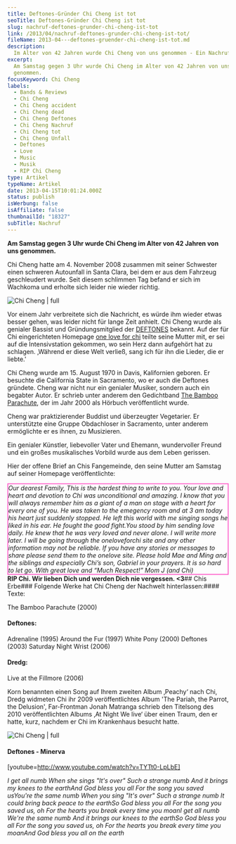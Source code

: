 ```yaml
---
title: Deftones-Gründer Chi Cheng ist tot
seoTitle: Deftones-Gründer Chi Cheng ist tot
slug: nachruf-deftones-grunder-chi-cheng-ist-tot
link: /2013/04/nachruf-deftones-grunder-chi-cheng-ist-tot/
fileName: 2013-04---deftones-gruender-chi-cheng-ist-tot.md
description:
  Im Alter von 42 Jahren wurde Chi Cheng von uns genommen - Ein Nachruf
excerpt:
  Am Samstag gegen 3 Uhr wurde Chi Cheng im Alter von 42 Jahren von uns
  genommen.
focusKeyword: Chi Cheng
labels:
  - Bands & Reviews
  - Chi Cheng
  - Chi Cheng accident
  - Chi Cheng dead
  - Chi Cheng Deftones
  - Chi Cheng Nachruf
  - Chi Cheng tot
  - Chi Cheng Unfall
  - Deftones
  - Love
  - Music
  - Musik
  - RIP Chi Cheng
type: Artikel
typeName: Artikel
date: 2013-04-15T10:01:24.000Z
status: publish
isWerbung: false
isAffiliate: false
thumbnailId: "18327"
subTitle: Nachruf
---
```


<strong>Am Samstag gegen 3 Uhr wurde Chi Cheng im Alter von 42 Jahren von uns
genommen.</strong>

Chi Cheng hatte am 4. November 2008 zusammen mit seiner Schwester einen schweren
Autounfall in Santa Clara, bei dem er aus dem Fahrzeug geschleudert wurde. Seit
diesem schlimmen Tag befand er sich im Wachkoma und erholte sich leider nie
wieder richtig.

![Chi Cheng | full](http://cardamonchai.files.wordpress.com/2013/04/220px-chi_cheng.jpg '<a href="http://cardamonchai.files.wordpress.com/2013/04/220px-chi_cheng.jpg"> </a> Chi Cheng')

Vor einem Jahr verbreitete sich die Nachricht, es würde ihm wieder etwas besser
gehen, was leider nicht für lange Zeit anhielt. Chi Cheng wurde als genialer
Bassist und Gründungsmitglied der
<a title="Deftones" href="//2012/09/04/deftones-stellen-zwei-neue-songs-vor-album-im-november/" target="_blank" rel="noopener">DEFTONES</a>
bekannt. Auf der für Chi eingerichteten Homepage
<a title="One Love For Chi" href="http://oneloveforchi.com/" target="_blank" rel="noopener">one
love for chi</a> teilte seine Mutter mit, er sei auf die Intensivstation
gekommen, wo sein Herz dann aufgehört hat zu schlagen. ‚Während er diese Welt
verließ, sang ich für ihn die Lieder, die er liebte.'

Chi Cheng wurde am 15. August 1970 in Davis, Kalifornien geboren. Er besuchte
die California State in Sacramento, wo er auch die Deftones gründete. Cheng war
nicht nur ein genialer Musiker, sondern auch ein begabter Autor. Er schrieb
unter anderem den Gedichtband
<a title="The Bamboo Parachute" href="http://www.discogs.com/Chi-Cheng-The-Bamboo-Parachute/release/1451473" target="_blank" rel="noopener">The
Bamboo Parachute</a>, der im Jahr 2000 als Hörbuch veröffentlicht wurde.

Cheng war praktizierender Buddist und überzeugter Vegetarier. Er unterstützte
eine Gruppe Obdachloser in Sacramento, unter anderem ermöglichte er es ihnen, zu
Musizieren.

Ein genialer Künstler, liebevoller Vater und Ehemann, wundervoller Freund und
ein großes musikalisches Vorbild wurde aus dem Leben gerissen.

Hier der offene Brief an Chis Fangemeinde, den seine Mutter am Samstag auf
seiner Homepage veröffentlichte:

<div style="border: solid 2px #ff66cc;"><address>Our dearest Family,
This is the hardest thing to write to you. Your love and heart and devotion to Chi was unconditional and amazing.
I know that you will always remember him as a giant of a man on stage with a heart for every one of you.
He was taken to the emegency room and at 3 am today his heart just suddenly stopped. He left this world with
me singing songs he liked in his ear.
He fought the good fight.You stood by him sending love daily. He knew that he was very loved and never alone.
I will write more later. I will be going through the oneloveforchi site and any other information may not be reliable.
If you have any stories or messages to share please send them to the onelove site. Please hold Mae and Ming
and the siblings and especially Chi’s son, Gabriel in your prayers. It is so hard to let go.
With great love and “Much Respect!” Mom J (and Chi)</address></div><strong>RIP Chi. Wir lieben Dich und werden Dich nie vergessen. &lt;3</strong>## Chis Erbe### Folgende Werke hat Chi Cheng der Nachwelt hinterlassen:#### Texte:

The Bamboo Parachute (2000)

#### Deftones:

Adrenaline (1995) Around the Fur (1997) White Pony (2000) Deftones (2003)
Saturday Night Wrist (2006)

#### Dredg:

Live at the Fillmore (2006)

Korn benannten einen Song auf Ihrem zweiten Album ‚Peachy‘ nach Chi, Dredg
widmeten Chi ihr 2009 veröffentlichtes Album 'The Pariah, the Parrot, the
Delusion', Far-Frontman Jonah Matranga schrieb den Titelsong des 2010
veröffentlichten Albums ‚At Night We live‘ über einen Traum, den er hatte, kurz,
nachdem er Chi im Krankenhaus besucht hatte.

![Chi Cheng | full](http://cardamonchai.files.wordpress.com/2013/04/chi-cheng.jpg '<a href="http://cardamonchai.files.wordpress.com/2013/04/chi-cheng.jpg"> </a> Chi Cheng')

#### Deftones - Minerva</strong>

[youtube=http://www.youtube.com/watch?v=TYTt0-LpLbE]

<em>I get all numb</em><em> When she sings "It's over"</em><em> Such a strange
numb</em><em> And it brings my knees to the earth</em><em>And God bless you
all</em><em> For the song you saved us</em><em>You're the same numb</em><em>
When you sing "It's over"</em><em> Such a strange numb</em><em> It could bring
back peace to the earth</em><em>So God bless you all</em><em> For the song you
saved us, oh</em><em> For the hearts you break every time you moan</em><em>I get
all numb</em><em> We're the same numb</em><em> And it brings our knees to the
earth</em><em>So God bless you all</em><em> For the song you saved us,
oh</em><em> For the hearts you break every time you moan</em><em>And God bless
you all on the earth</em>

